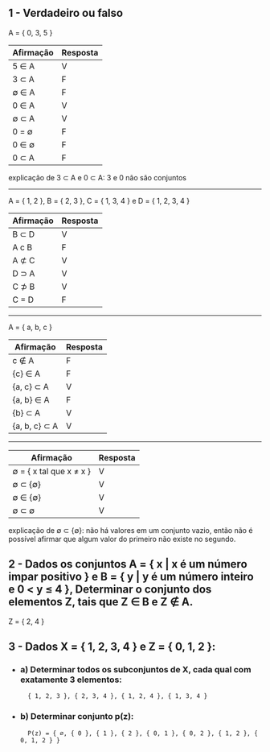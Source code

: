 ## 1 - Verdadeiro ou falso <br>

A = { 0, 3, 5 } <br>

| Afirmação | Resposta |
| --------- | -------- |
| 5 ∈ A     | V        |
| 3 ⊂ A     | F        |
| ∅ ∈ A     | F        |
| 0 ∈ A     | V        |
| ∅ ⊂ A     | V        |
| 0 = ∅     | F        |
| 0 ∈ ∅     | F        |
| 0 ⊂ A     | F        |

explicação de 3 ⊂ A e 0 ⊂ A: 3 e 0 não são conjuntos

---

A = { 1, 2 }, B = { 2, 3 }, C = { 1, 3, 4 } e D = { 1, 2, 3, 4 }

| Afirmação | Resposta |
| --------- | -------- |
| B ⊂ D     | V        |
| A c B     | F        |
| A ⊄ C     | V        |
| D ⊃ A     | V        |
| C ⊅ B     | V        |
| C = D     | F        |

---

A = { a, b, c }

| Afirmação     | Resposta |
| ------------- | -------- |
| c ∉ A         | F        |
| {c} ∈ A       | F        |
| {a, c} ⊂ A    | V        |
| {a, b} ∈ A    | F        |
| {b} ⊂ A       | V        |
| {a, b, c} ⊂ A | V        |

---

| Afirmação               | Resposta |
| ----------------------- | -------- |
| ∅ = { x tal que x ≠ x } | V        |
| ∅ ⊂ {∅}                 | V        |
| ∅ ∈ {∅}                 | V        |
| ∅ ⊂ ∅                   | V        |

explicação de ∅ ⊂ {∅}: não há valores em um conjunto vazio, então não é possível afirmar que algum valor do primeiro não existe no segundo.

## 2 - Dados os conjuntos A = { x | x é um número impar positivo } e B = { y | y é um número inteiro e 0 < y ≤ 4 }, Determinar o conjunto dos elementos Z, tais que Z ∈ B e Z ∉ A.

Z = { 2, 4 }

## 3 - Dados X = { 1, 2, 3, 4 } e Z = { 0, 1, 2 }:

- ### a) Determinar todos os subconjuntos de X, cada qual com exatamente 3 elementos:
        { 1, 2, 3 }, { 2, 3, 4 }, { 1, 2, 4 }, { 1, 3, 4 }
- ### b) Determinar conjunto p(z):
        P(z) = { ∅, { 0 }, { 1 }, { 2 }, { 0, 1 }, { 0, 2 }, { 1, 2 }, { 0, 1, 2 } }
